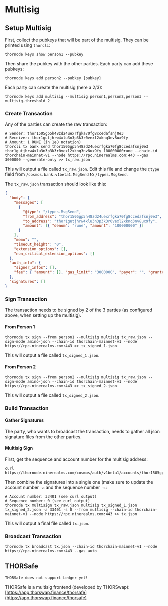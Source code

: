 # Multisig

## Setup Multisig

First, collect the pubkeys that will be part of the multisig. They can be printed using `thorcli`:

```text
thornode keys show person1 --pubkey
```

Then share the pubkey with the other parties. Each party can add these pubkeys:

```text
thornode keys add person2 --pubkey {pubkey}
```

Each party can create the multisig (here a 2/3):

```text
thornode keys add multisig --multisig person1,person2,person3 --multisig-threshold 2
```

### Create Transaction

Any of the parties can create the raw transaction:

```text
# Sender: thor1505gp5h48zd24uexrfgka70fg8ccedafsnj0e3
# Receiver: thor1gutjhrw4xlu3n3p3k3r0vexl2xknq3nv8ux9fy
# Amount: 1 RUNE (in 1e8 notation)
thorcli tx bank send thor1505gp5h48zd24uexrfgka70fg8ccedafsnj0e3 thor1gutjhrw4xlu3n3p3k3r0vexl2xknq3nv8ux9fy 100000000rune --chain-id thorchain-mainnet-v1 --node https://rpc.ninerealms.com:443 --gas 3000000 --generate-only >> tx_raw.json
```

This will output a file called `tx_raw.json`. Edit this file and change the `@type` field from `/cosmos.bank.v1beta1.MsgSend` to `/types.MsgSend`.

The `tx_raw.json` transaction should look like this:

```json
{
  "body": {
    "messages": [
      {
        "@type": "/types.MsgSend",
        "from_address": "thor1505gp5h48zd24uexrfgka70fg8ccedafsnj0e3",
        "to_address": "thor1gutjhrw4xlu3n3p3k3r0vexl2xknq3nv8ux9fy",
        "amount": [{ "denom": "rune", "amount": "100000000" }]
      }
    ],
    "memo": "",
    "timeout_height": "0",
    "extension_options": [],
    "non_critical_extension_options": []
  },
  "auth_info": {
    "signer_infos": [],
    "fee": { "amount": [], "gas_limit": "3000000", "payer": "", "granter": "" }
  },
  "signatures": []
}
```

### Sign Transaction

The transaction needs to be signed by 2 of the 3 parties (as configured above, when setting up the multisig).

#### From Person 1

```text
thornode tx sign --from person1 --multisig multisig tx_raw.json --sign-mode amino-json --chain-id thorchain-mainnet-v1 --node https://rpc.ninerealms.com:443 >> tx_signed_1.json
```

This will output a file called `tx_signed_1.json`.

#### From Person 2

```text
thornode tx sign --from person2 --multisig multisig tx_raw.json --sign-mode amino-json --chain-id thorchain-mainnet-v1 --node https://rpc.ninerealms.com:443 >> tx_signed_2.json
```

This will output a file called `tx_signed_2.json`.

### Build Transaction

#### Gather Signatures

The party, who wants to broadcast the transaction, needs to gather all json signature files from the other parties.

#### Multisig Sign

First, get the sequence and account number for the multisig address:

```text
curl https://thornode.ninerealms.com/cosmos/auth/v1beta1/accounts/thor1505gp5h48zd24uexrfgka70fg8ccedafsnj0e3
```

Then combine the signatures into a single one (make sure to update the account number `-a` and the sequence number `-s`:

```text
# Account number: 33401 (see curl output)
# Sequence number: 0 (see curl output)
thornode tx multisign tx_raw.json multisig tx_signed_1.json tx_signed_2.json -a 33401 -s 0 --from multisig --chain-id thorchain-mainnet-v1 --node https://rpc.ninerealms.com:443 >> tx.json
```

This will output a final file called `tx.json`.

### Broadcast Transaction

```text
thornode tx broadcast tx.json --chain-id thorchain-mainnet-v1 --node https://rpc.ninerealms.com:443 --gas auto
```

## THORSafe

```admonish info
THORSafe does not support Ledger yet!
```

THORSafe is a multisig frontend (developed by THORSwap): [https://app.thorswap.finance/thorsafe](https://app.thorswap.finance/thorsafe)
